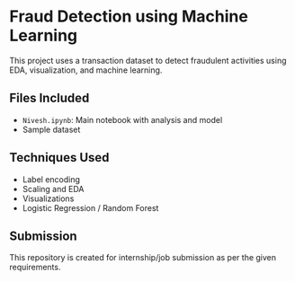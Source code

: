 # Fraud Detection using Machine Learning

This project uses a transaction dataset to detect fraudulent activities using EDA, visualization, and machine learning.

##  Files Included
- `Nivesh.ipynb`: Main notebook with analysis and model
- Sample dataset

## Techniques Used
- Label encoding
- Scaling and EDA
- Visualizations
- Logistic Regression / Random Forest

## Submission
This repository is created for internship/job submission as per the given requirements.

